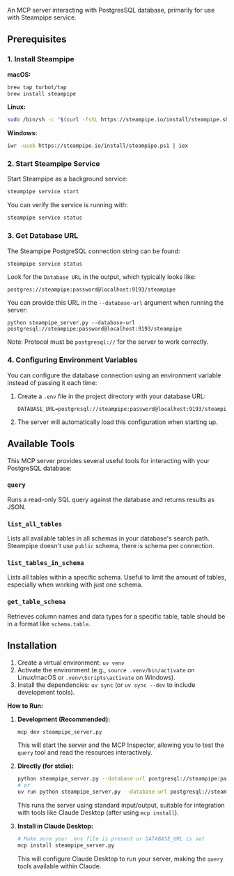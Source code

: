 An MCP server interacting with PostgresSQL database, primarily for use with Steampipe service.

## Prerequisites

### 1. Install Steampipe

**macOS:**
```bash
brew tap turbot/tap
brew install steampipe
```

**Linux:**
```bash
sudo /bin/sh -c "$(curl -fsSL https://steampipe.io/install/steampipe.sh)"
```

**Windows:**
```bash
iwr -useb https://steampipe.io/install/steampipe.ps1 | iex
```

### 2. Start Steampipe Service

Start Steampipe as a background service:
```bash
steampipe service start
```

You can verify the service is running with:
```bash
steampipe service status
```

### 3. Get Database URL

The Steampipe PostgreSQL connection string can be found:

```bash
steampipe service status
```

Look for the `Database URL` in the output, which typically looks like:
```
postgres://steampipe:password@localhost:9193/steampipe
```

You can provide this URL in the `--database-url` argument when running the server:
```
python steampipe_server.py --database-url postgresql://steampipe:password@localhost:9193/steampipe
```

Note: Protocol must be `postgresql://` for the server to work correctly.

### 4. Configuring Environment Variables

You can configure the database connection using an environment variable instead of passing it each time:

1. Create a `.env` file in the project directory with your database URL:
   ```
   DATABASE_URL=postgresql://steampipe:password@localhost:9193/steampipe
   ```

2. The server will automatically load this configuration when starting up.

## Available Tools

This MCP server provides several useful tools for interacting with your PostgreSQL database:

### `query`
Runs a read-only SQL query against the database and returns results as JSON.

### `list_all_tables`
Lists all available tables in all schemas in your database's search path. Steampipe doesn't use `public` schema, there is schema per connection.

### `list_tables_in_schema`
Lists all tables within a specific schema. Useful to limit the amount of tables, especially when working with just one schema.

### `get_table_schema`
Retrieves column names and data types for a specific table, table should be in a format like `schema.table`.

## Installation

1. Create a virtual environment: `uv venv`
2.  Activate the environment (e.g., `source .venv/bin/activate` on Linux/macOS or `.venv\Scripts\activate` on Windows).
3.  Install the dependencies: `uv sync` (or `uv sync --dev` to include development tools).

**How to Run:**

1.  **Development (Recommended):**
    ```bash
    mcp dev steampipe_server.py
    ```
    This will start the server and the MCP Inspector, allowing you to test the `query` tool and read the resources interactively.

2.  **Directly (for stdio):**
    ```bash
    python steampipe_server.py --database-url postgresql://steampipe:password@localhost:9193/steampipe
    # or
    uv run python steampipe_server.py --database-url postgresql://steampipe:password@localhost:9193/steampipe
    ```
    This runs the server using standard input/output, suitable for integration with tools like Claude Desktop (after using `mcp install`).

3.  **Install in Claude Desktop:**
    ```bash
    # Make sure your .env file is present or DATABASE_URL is set
    mcp install steampipe_server.py
    ```
    This will configure Claude Desktop to run your server, making the `query` tools available within Claude.

